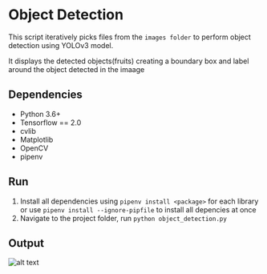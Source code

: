 # Object Detection 
This script iteratively picks files from the `images folder` to perform object detection using YOLOv3 model.

It displays the detected objects(fruits) creating a boundary box and label around the object detected in the imaage

## Dependencies
* Python 3.6+
* Tensorflow == 2.0
* cvlib
* Matplotlib
* OpenCV
* pipenv

## Run
1.  Install all dependencies using `pipenv install <package>` for each library  or use `pipenv install --ignore-pipfile` to install all depencies at once
2. Navigate to the project folder, run `python object_detection.py`

## Output
![alt text](https://github.com/oyeyemidamilola/peexoo_test_q3/blob/master/output.JPG)
